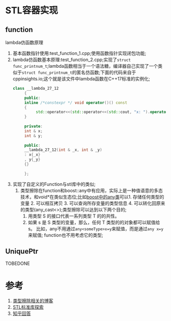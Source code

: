 <!--
 * @Author: tylerytr
 * @Date: 2023-08-02 09:48:35
 * @LastEditors: tylerytr
 * @LastEditTime: 2023-10-16 16:47:45
 * @FilePath: /stl_playground/README.md
 * Email:601576661@qq.com
 * Copyright (c) 2023 by tyleryin, All Rights Reserved. 
-->


# STL容器实现
## function
lambda仿函数原理
1. 基本函数指针使用:test_function_1.cpp;使用函数指针实现闭包功能;
2. lambda仿函数基本原理:test_function_2.cpp;实现了`struct func_printnum_t`;lambda函数相当于一个语法糖，编译器自己实现了一个类似于`struct func_printnum_t`的匿名仿函数;下面的代码来自于cppinsights.io;这个就是该文件中lambda函数在C++17标准的实例化;
     ```cpp
     class __lambda_27_12
          {
          public: 
          inline /*constexpr */ void operator()() const
          {
               std::operator<<(std::operator<<(std::cout, "x: ").operator<<(x), " y: ").operator<<(y).operator<<(std::endl);
          }
          
          private: 
          int & x;
          int & y;
          
          public:
          __lambda_27_12(int & _x, int & _y)
          : x{_x}
          , y{_y}
          {}
          
          };
     ```
3. 实现了自定义的Function与stl库中的类似;
     1. 类型擦除在function和boost::any中有应用，实际上是一种值语意的多态技术，和void*在类似生态位;比如[boost中的any类](https://glemontree.github.io/2017/06/28/[C++]%20C++%E4%B8%ADboostany%E7%9A%84%E4%BD%BF%E7%94%A8/)可以1. 存储任何类型的变量 2. 可以相互拷贝 3. 可以查询所存变量的类型信息 4. 可以转化回原来的类型(any_cast<>);类型擦除可以达到以下两个目的;
          1. 用类型 S 的接口代表一系列类型 T 的的共性。
          2. 如果 s 是 S 类型的变量，那么，任何 T 类型的的对象都可以赋值给s。
     比如，any不用通过`any<someType>x=y`来赋值，而是通过`any x=y`来赋值; function也不用考虑它的类型;
     
## UniquePtr
TOBEDONE     

# 参考
1. [类型擦除相关的博客](https://www.cnblogs.com/muxue/archive/2009/12/10/1621451.html)
2. [STL标准库探索](https://www.zhihu.com/column/c_1637993298085314560)
3. [知乎回答](https://www.zhihu.com/question/359420368/answer/2971536952)